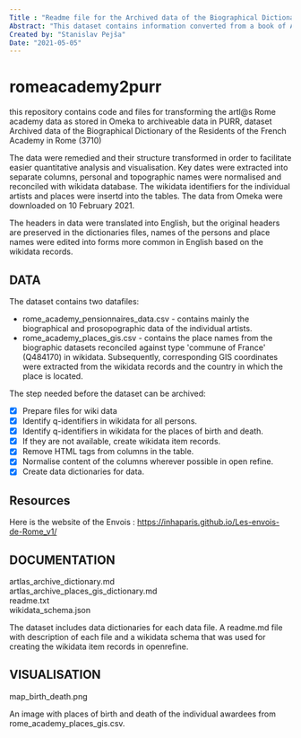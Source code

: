 ```yaml
---
Title : "Readme file for the Archived data of the Biographical Dictionary of the Residents of the French Academy in Rome (3710)"
Abstract: "This dataset contains information converted from a book of Annie and Gabriel Verger’s Biographical Dictionary of the Residents of the French Academy in Romem (2011) converted into a tabular form. The electronic version of these data is available at https://acad-artlas.huma-num.fr/ stored in MySQL database in the Omeka platform."
Created by: "Stanislav Pejša"
Date: "2021-05-05"
---
```


# romeacademy2purr
this repository contains code and files for transforming the artl@s Rome academy data as stored in Omeka to archiveable data in PURR, dataset Archived data of the Biographical Dictionary of the Residents of the French Academy in Rome (3710)

The data were remedied and their structure transformed in order to facilitate easier quantitative analysis and visualisation. Key dates were extracted into separate columns, personal and topographic names were normalised and reconciled with wikidata database. The wikidata identifiers for the individual artists and places were insertd into the tables. The data from Omeka were downloaded on 10 February 2021.

The headers in data were translated into English, but the original headers are preserved in the dictionaries files, names of the persons and place names were edited into forms more common in English based on the wikidata records.

## DATA
The dataset contains two datafiles:  

 * rome_academy_pensionnaires_data.csv - contains mainly the biographical and prosopographic data of the individual artists.  
 * rome_academy_places_gis.csv - contains the place names from the biographic datasets reconciled against type 'commune of France' (Q484170) in wikidata. Subsequently, corresponding GIS coordinates were extracted from the wikidata records and the country in which the place is located.

The step needed before the dataset can be archived: 

- [x] Prepare files for wiki data  
- [x] Identify q-identifiers in wikidata for all persons.
- [x] Identify q-identifiers in wikidata for the places of birth and death.    
- [x] If they are not available, create wikidata item records.  
- [x] Remove HTML tags from columns in the table.  
- [x] Normalise content of the columns wherever possible in open refine.  
- [x] Create data dictionaries for data.

## Resources
Here is the website of the Envois : <https://inhaparis.github.io/Les-envois-de-Rome_v1/>


## DOCUMENTATION

artlas_archive_dictionary.md  
artlas_archive_places_gis_dictionary.md  
readme.txt  
wikidata_schema.json  

The dataset includes data dictionaries for each data file. A readme.md file with description of each file and a wikidata schema that was used for creating the wikidata item records in openrefine.

## VISUALISATION
map_birth_death.png

An image with places of birth and death of the individual awardees from rome_academy_places_gis.csv. 
